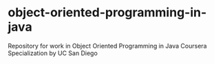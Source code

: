 # object-oriented-programming-in-java
Repository for work in Object Oriented Programming in Java Coursera Specialization by UC San Diego
